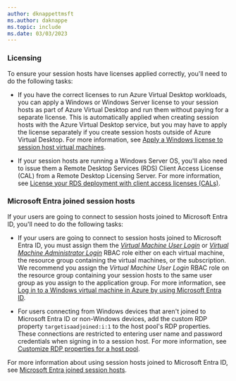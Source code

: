 ```yaml
---
author: dknappettmsft
ms.author: daknappe
ms.topic: include
ms.date: 03/03/2023
---
```


### Licensing

To ensure your session hosts have licenses applied correctly, you'll need to do the following tasks:

- If you have the correct licenses to run Azure Virtual Desktop workloads, you can apply a Windows or Windows Server license to your session hosts as part of Azure Virtual Desktop and run them without paying for a separate license. This is automatically applied when creating session hosts with the Azure Virtual Desktop service, but you may have to apply the license separately if you create session hosts outside of Azure Virtual Desktop. For more information, see [Apply a Windows license to session host virtual machines](../apply-windows-license.md).

- If your session hosts are running a Windows Server OS, you'll also need to issue them a Remote Desktop Services (RDS) Client Access License (CAL) from a Remote Desktop Licensing Server. For more information, see [License your RDS deployment with client access licenses (CALs)](/windows-server/remote/remote-desktop-services/rds-client-access-license).

<a name='azure-ad-joined-session-hosts'></a>

### Microsoft Entra joined session hosts

If your users are going to connect to session hosts joined to Microsoft Entra ID, you'll need to do the following tasks:

- If your users are going to connect to session hosts joined to Microsoft Entra ID, you must assign them the [*Virtual Machine User Login*](../../role-based-access-control/built-in-roles.md#virtual-machine-user-login) or [*Virtual Machine Administrator Login*](../../role-based-access-control/built-in-roles.md#virtual-machine-administrator-login) RBAC role either on each virtual machine, the resource group containing the virtual machines, or the subscription. We recommend you assign the *Virtual Machine User Login* RBAC role on the resource group containing your session hosts to the same user group as you assign to the application group. For more information, see [Log in to a Windows virtual machine in Azure by using Microsoft Entra ID](../../active-directory/devices/howto-vm-sign-in-azure-ad-windows.md#configure-role-assignments-for-the-vm).

- For users connecting from Windows devices that aren't joined to Microsoft Entra ID or non-Windows devices, add the custom RDP property `targetisaadjoined:i:1` to the host pool's RDP properties. These connections are restricted to entering user name and password credentials when signing in to a session host. For more information, see [Customize RDP properties for a host pool](../customize-rdp-properties.md).

For more information about using session hosts joined to Microsoft Entra ID, see [Microsoft Entra joined session hosts](../azure-ad-joined-session-hosts.md).
